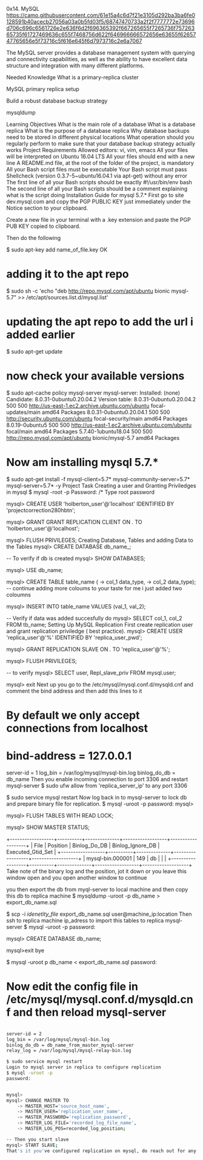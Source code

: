 0x14. MySQL
https://camo.githubusercontent.com/61e15a4c6d7f21e3105d292ba3ba6fe0128591b40acecb27056a03a0b5fd03f5/68747470733a2f2f7777772e73696d706c696c6561726e2e636f6d2f696365392f667265655f7265736f75726365735f61727469636c655f7468756d622f646966666572656e63655f6265747765656e5f73716c5f616e645f6d7973716c2e6a7067

The MySQL server provides a database management system with querying and connectivity capabilities, as well as the ability to have excellent data structure and integration with many different platforms.

Needed Knowledge
What is a primary-replica cluster

MySQL primary replica setup

Build a robust database backup strategy

mysqldump

Learning Objectives
What is the main role of a database
What is a database replica
What is the purpose of a database replica
Why database backups need to be stored in different physical locations
What operation should you regularly perform to make sure that your database backup strategy actually works
Project Requirements
Allowed editors: vi, vim, emacs
All your files will be interpreted on Ubuntu 16.04 LTS
All your files should end with a new line
A README.md file, at the root of the folder of the project, is mandatory
All your Bash script files must be executable
Your Bash script must pass Shellcheck (version 0.3.7-5~ubuntu16.04.1 via apt-get) without any error
The first line of all your Bash scripts should be exactly #!/usr/bin/env bash
The second line of all your Bash scripts should be a comment explaining what is the script doing
Installation Guide for mysql 5.7.*
First go to site dev.mysql.com and copy the PGP PUBLIC KEY just immediately under the Notice section to your clipboard.

Create a new file in your terminal with a .key extension and paste the PGP PUB KEY copied to clipboard.

Then do the following

$ sudo apt-key add name_of_file.key
OK

# adding it to the apt repo
$ sudo sh -c 'echo "deb http://repo.mysql.com/apt/ubuntu bionic mysql-5.7" >> /etc/apt/sources.list.d/mysql.list'

# updating the apt repo to add the url i added earlier
$ sudo apt-get update

# now check your available versions
$ sudo apt-cache policy mysql-server
mysql-server:
  Installed: (none)
  Candidate: 8.0.31-0ubuntu0.20.04.2
  Version table:
     8.0.31-0ubuntu0.20.04.2 500
        500 http://us-east-1.ec2.archive.ubuntu.com/ubuntu focal-updates/main amd64 Packages
     8.0.31-0ubuntu0.20.04.1 500
        500 http://security.ubuntu.com/ubuntu focal-security/main amd64 Packages
     8.0.19-0ubuntu5 500
        500 http://us-east-1.ec2.archive.ubuntu.com/ubuntu focal/main amd64 Packages
     5.7.40-1ubuntu18.04 500
        500 http://repo.mysql.com/apt/ubuntu bionic/mysql-5.7 amd64 Packages

# Now am installing mysql 5.7.*
$ sudo apt-get install -f mysql-client=5.7* mysql-community-server=5.7* mysql-server=5.7* -y
Project Task
Creating a user and Granting Priviledges in mysql
$ mysql -root -p
Password:	/* Type root password

mysql> CREATE USER 'holberton_user'@'localhost' IDENTIFIED BY 'projectcorrection280hbtn';

mysql> GRANT GRANT REPLICATION CLIENT ON *.* TO 'holberton_user'@'localhost';

mysql> FLUSH PRIVILEGES;
Creating Database, Tables and adding Data to the Tables
mysql> CREATE DATABASE db_name_;

-- To verify if db is created
mysql> SHOW DATABASES;

mysql> USE db_name;

mysql> CREATE TABLE table_name (
    -> col_1 data_type,
    -> col_2 data_type);
-- continue adding more coloums to your taste for me i just added two coloumns

mysql> INSERT INTO table_name VALUES (val_1, val_2);

-- Verify if data was added succesfully do
mysql> SELECT col_1, col_2 FROM tb_name;
Setting Up MySQL Replication
First create replication user and grant replication priviledge ( best practice).
mysql> CREATE USER 'replica_user'@'%' IDENTIFIED BY 'replica_user_pwd';

mysql> GRANT REPLICATION SLAVE ON *.* TO 'replica_user'@'%';

mysql> FLUSH PRIVILEGES;

-- to verify
mysql> SELECT user, Repl_slave_priv FROM mysql.user;

mysql> exit
Next up you go to the /etc/mysql/mysql.conf.d/mysqld.cnf and comment the bind address and then add this lines to it
# By default we only accept connections from localhost
# bind-address = 127.0.0.1
server-id = 1
log_bin = /var/log/mysql/mysql-bin.log
binlog_do_db = db_name
Then you enable incoming connection to port 3306 and restart mysql-server
$ sudo ufw allow from 'replica_server_ip' to any port 3306

$ sudo service mysql restart
Now log back in to mysql-server to lock db and prepare binary file for replication.
$ mysql -uroot -p
password:
mysql> 

mysql> FLUSH TABLES WITH READ LOCK;

mysql> SHOW MASTER STATUS;

+------------------+----------+--------------+------------------+-------------------+
| File             | Position | Binlog_Do_DB | Binlog_Ignore_DB | Executed_Gtid_Set |
+------------------+----------+--------------+------------------+-------------------+
| mysql-bin.000001 |      149 | db           |                  |                   |
+------------------+----------+--------------+------------------+-------------------+
Take note of the binary log and the position, jot it down or you leave this window open and you open another window to continue

you then export the db from myql-server to local machine and then copy this db to replica machine
$ mysqldump -uroot -p db_name > export_db_name.sql

$ scp -i _idenetity_file_ export_db_name.sql user@machine_ip:location
Then ssh to replica machine ip_adress to import this tables to replica mysql-server
$ mysql -uroot -p 
password:


mysql> CREATE DATABASE db_name;

mysql>exit
bye

$ mysql -uroot p db_name < export_db_name.sql
password:

# Now edit the config file in /etc/mysql/mysql.conf.d/mysqld.cnf and then reload mysql-server

```bash

server-id = 2
log_bin = /var/log/mysql/mysql-bin.log
binlog_do_db = db_name_from_master_mysql-server
relay_log = /var/log/mysql/mysql-relay-bin.log

$ sudo service mysql restart
Login to mysql server in replica to configure replication
$ mysql -uroot -p
password:


mysql>
mysql> CHANGE MASTER TO
    -> MASTER_HOST='source_host_name',
    -> MASTER_USER='replication_user_name',
    -> MASTER_PASSWORD='replication_password',
    -> MASTER_LOG_FILE='recorded_log_file_name',
    -> MASTER_LOG_POS=recorded_log_position;

-- Then you start slave
mysql> START SLAVE;
That's it you've configured replication on mysql, do reach out for any further assistance
